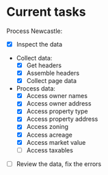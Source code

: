 # Current tasks

Process Newcastle:
- [x] Inspect the data
- Collect data:
    - [x] Get headers
    - [x] Assemble headers
    - [x] Collect page data
- Process data:
    - [x] Access owner names
    - [x] Access owner address
    - [x] Access property type
    - [x] Access property address
    - [x] Access zoning
    - [x] Access acreage
    - [x] Access market value
    - [ ] Access taxables
- [ ] Review the data, fix the errors
